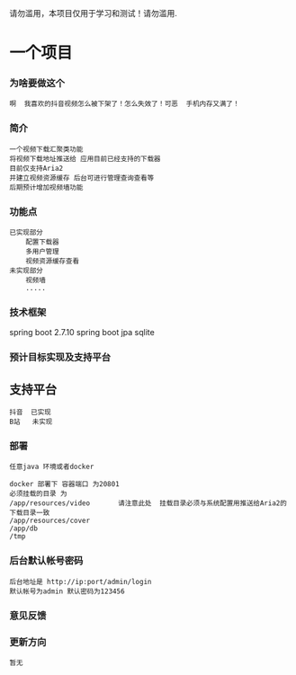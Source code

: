 
请勿滥用，本项目仅用于学习和测试！请勿滥用.

# 一个项目   
### 为啥要做这个
    啊  我喜欢的抖音视频怎么被下架了！怎么失效了！可恶  手机内存又满了！
### 简介
    一个视频下载汇聚类功能  
    将视频下载地址推送给 应用目前已经支持的下载器 
    目前仅支持Aria2 
    并建立视频资源缓存 后台可进行管理查询查看等 
    后期预计增加视频墙功能

### 功能点
    已实现部分
        配置下载器
        多用户管理
        视频资源缓存查看
    未实现部分
        视频墙
        .....
### 技术框架
spring boot 2.7.10
spring boot jpa
sqlite 

### 预计目标实现及支持平台

## 支持平台
    抖音  已实现
    B站   未实现
### 部署
    任意java 环境或者docker
    
    docker 部署下 容器端口 为20801
    必须挂载的目录 为
    /app/resources/video       请注意此处  挂载目录必须与系统配置用推送给Aria2的下载目录一致
    /app/resources/cover
    /app/db
    /tmp
### 后台默认帐号密码
    后台地址是 http://ip:port/admin/login
    默认帐号为admin 默认密码为123456
### 意见反馈
    
### 更新方向
    暂无
